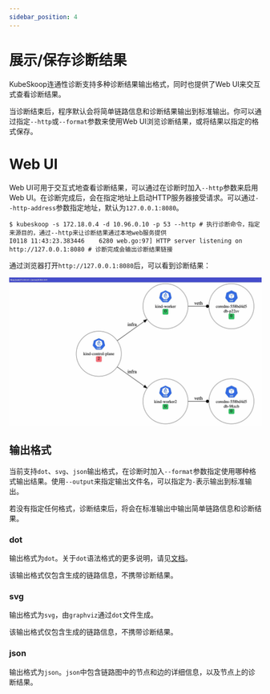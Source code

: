 ```yaml
---
sidebar_position: 4
---
```


# 展示/保存诊断结果

KubeSkoop连通性诊断支持多种诊断结果输出格式，同时也提供了Web UI来交互式查看诊断结果。

当诊断结束后，程序默认会将简单链路信息和诊断结果输出到标准输出。你可以通过指定`--http`或`--format`参数来使用Web UI浏览诊断结果，或将结果以指定的格式保存。

# Web UI

Web UI可用于交互式地查看诊断结果，可以通过在诊断时加入`--http`参数来启用Web UI。在诊断完成后，会在指定地址上启动HTTP服务器接受请求。可以通过`--http-address`参数指定地址，默认为`127.0.0.1:8080`。

```shell
$ kubeskoop -s 172.18.0.4 -d 10.96.0.10 -p 53 --http # 执行诊断命令，指定来源目的，通过--http来让诊断结果通过本地web服务提供
I0118 11:43:23.383446    6280 web.go:97] HTTP server listening on http://127.0.0.1:8080 # 诊断完成会输出诊断结果链接
```

通过浏览器打开`http://127.0.0.1:8080`后，可以看到诊断结果：

![diagnose_web](/img/doc/intro_diagnose_web.jpg)


## 输出格式

当前支持`dot`、`svg`、`json`输出格式，在诊断时加入`--format`参数指定使用哪种格式输出结果。使用`--output`来指定输出文件名，可以指定为`-`表示输出到标准输出。

若没有指定任何格式，诊断结束后，将会在标准输出中输出简单链路信息和诊断结果。

### dot

输出格式为`dot`。关于`dot`语法格式的更多说明，请见[文档](https://graphviz.org/doc/info/lang.html)。

该输出格式仅包含生成的链路信息，不携带诊断结果。

### svg

输出格式为`svg`，由`graphviz`通过`dot`文件生成。

该输出格式仅包含生成的链路信息，不携带诊断结果。

### json

输出格式为`json`。`json`中包含链路图中的节点和边的详细信息，以及节点上的诊断结果。

